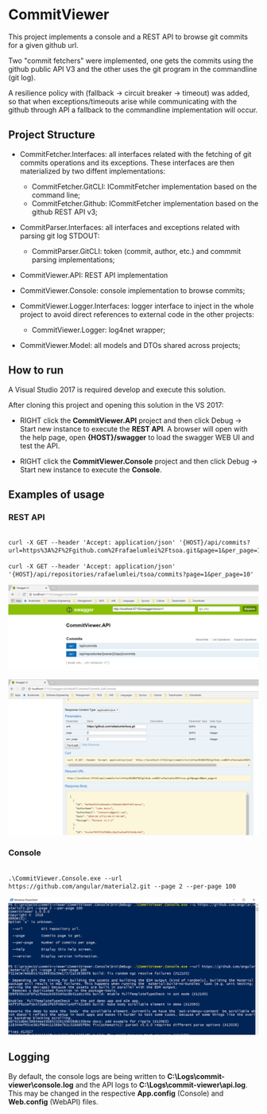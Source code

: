 # CommitViewer

This project implements a console and a REST API to browse git commits for a given github url. 

Two "commit fetchers" were implemented, one gets the commits using the github public API V3 and the other uses the git 
program in the commandline (git log).

A resilience policy with (fallback -> circuit breaker -> timeout) was added, so that when exceptions/timeouts arise while
communicating with the github through API a fallback to the commandline implementation will occur.

## Project Structure

* CommitFetcher.Interfaces: all interfaces related with the fetching of git commits operations and its exceptions. 
These interfaces are then materialized by two diffent implementations:
  * CommitFetcher.GitCLI: ICommitFetcher implementation based on the command line;
  * CommitFetcher.Github: ICommitFetcher implementation based on the github REST API v3;

* CommitParser.Interfaces: all interfaces and exceptions related with parsing git log STDOUT:
  * CommitParser.GitCLI: token (commit, author, etc.) and commmit parsing implementations;

* CommitViewer.API: REST API implementation 
* CommitViewer.Console: console implementation to browse commits;
* CommitViewer.Logger.Interfaces: logger interface to inject in the whole project to avoid direct references to external code in the other projects: 
  * CommitViewer.Logger: log4net wrapper;
* CommitViewer.Model: all models and DTOs shared across projects;


## How to run 

A Visual Studio 2017 is required develop and execute this solution. 

After cloning this project and opening this solution in the VS 2017:

*  RIGHT click the  **CommitViewer.API** project and then click Debug -> Start new instance to execute the **REST API**. 
A browser will open with the help page, open **{HOST}/swagger** to load the swagger WEB UI and test the API.


*  RIGHT click the  **CommitViewer.Console** project and then click Debug -> Start new instance to execute the **Console**. 

## Examples of usage

### REST API

```

curl -X GET --header 'Accept: application/json' '{HOST}/api/commits?url=https%3A%2F%2Fgithub.com%2Frafaelumlei%2Ftsoa.git&page=1&per_page=10'

curl -X GET --header 'Accept: application/json' '{HOST}/api/repositories/rafaelumlei/tsoa/commits?page=1&per_page=10'

```

![SwaggerAPIs](https://github.com/rafaelumlei/commit-viewer/blob/master/assets/swagger.png)

![SwaggerSample](https://github.com/rafaelumlei/commit-viewer/blob/master/assets/swagger_sample.png)

### Console 
```

.\CommitViewer.Console.exe --url https://github.com/angular/material2.git --page 2 --per-page 100

```

![ConsoleSample](https://github.com/rafaelumlei/commit-viewer/blob/master/assets/console_sample.PNG)

## Logging 

By default, the console logs are being written to **C:\Logs\commit-viewer\console.log** and the API logs to **C:\Logs\commit-viewer\api.log**. This may be changed in the respective **App.config** (Console) and **Web.config** (WebAPI) files.
